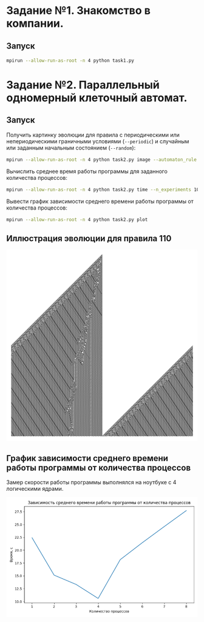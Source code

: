 # Задание №1. Знакомство в компании.
## Запуск
```bash
mpirun --allow-run-as-root -n 4 python task1.py
```

# Задание №2. Параллельный одномерный клеточный автомат.
## Запуск
Получить картинку эволюции для правила с периодическими или непериодическими граничными условиями (``--periodic``) и 
случайным или заданным начальным состоянием (``--random``):
```bash
mpirun --allow-run-as-root -n 4 python task2.py image --automaton_rule 60 --periodic --random
```

Вычислить среднее время работы программы для заданного количества процессов:
```bash
mpirun --allow-run-as-root -n 4 python task2.py time --n_experiments 10
```

Вывести график зависимости среднего времени работы программы от количества процессов:
```bash
mpirun --allow-run-as-root -n 4 python task2.py plot
```

## Иллюстрация эволюции для правила 110
![image](results/evolution_image_example.png)

## График зависимости среднего времени работы программы от количества процессов
Замер скорости работы программы выполнялся на ноутбуке с 4 логическими ядрами.

![image](results/plot.png)
